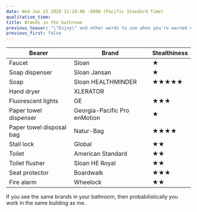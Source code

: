 ```yaml
---
date: Wed Jan 22 2020 21:20:00 -0800 (Pacific Standard Time)
qualitative_time: 
title: Brands in the bathroom
previous_teaser: "\"Enjoy\" and other words to use when you're warned not to advise your customers to eat or drink your products"
previous_first: false
---
```


| **Bearer**               | **Brand**                    | **Stealthiness** |
|--------------------------|------------------------------|------------------|
| Faucet                   | Sloan                        | ★                |
| Soap dispenser           | Sloan Jansan                 | ★                |
| Soap                     | Sloan HEALTHMINDER           | ★★★★★            |
| Hand dryer               | XLERATOR                     |                  |
| Fluorescent lights       | GE                           | ★★★              |
| Paper towel dispenser    | Georgia-Pacific Pro enMotion | ★                |
| Paper towel disposal bag | Natur-Bag                    | ★★★★             |
| Stall lock               | Global                       | ★★               |
| Toilet                   | American Standard            | ★★               |
| Toilet flusher           | Sloan HE Royal               | ★★               |
| Seat protector           | Boardwalk                    | ★★★              |
| Fire alarm               | Wheelock                     | ★★               |

If you see the same brands in your bathroom, then probabilistically you work in the same building as me.
